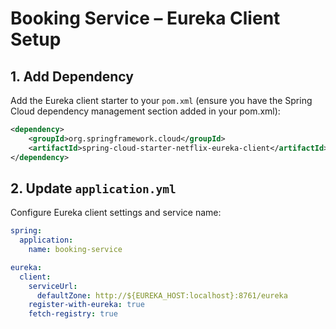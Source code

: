 # Booking Service – Eureka Client Setup

## 1. Add Dependency
Add the Eureka client starter to your `pom.xml` (ensure you have the Spring Cloud dependency management section added in your pom.xml):
```xml
<dependency>
    <groupId>org.springframework.cloud</groupId>
    <artifactId>spring-cloud-starter-netflix-eureka-client</artifactId>
</dependency>
```

## 2. Update `application.yml`
Configure Eureka client settings and service name:
```yaml
spring:
  application:
    name: booking-service

eureka:
  client:
    serviceUrl:
      defaultZone: http://${EUREKA_HOST:localhost}:8761/eureka
    register-with-eureka: true
    fetch-registry: true
```
